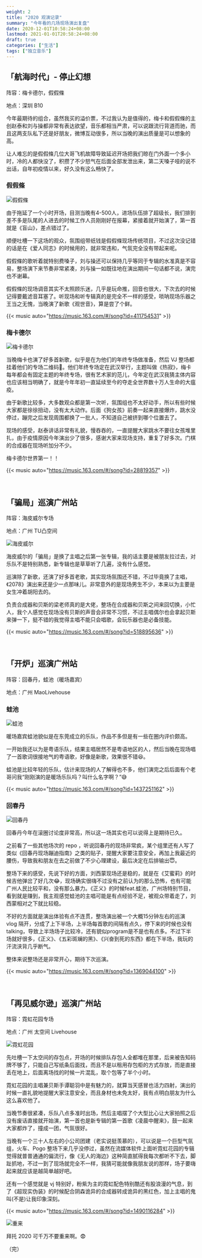 ```yaml
---
weight: 2
title: "2020 观演记录"
summary: "今年看的几场现场演出复盘"
date: 2020-12-01T10:58:24+08:00
lastmod: 2021-01-01T20:58:24+08:00
draft: true
categories: ["生活"]
tags: ["独立音乐"]
---
```


## 「航海时代」- 停止幻想

阵容：梅卡德尔，假假條

地点：深圳 B10

今年最期待的组合，虽然我买的溢价票，不过我认为是值得的，梅卡和假假條的主创赵泰和刘与操都非常有表达欲望，音乐都相当严肃，可以说跟流行背道而驰，而且这两支队私下还是好朋友，微博互动很多，所以当晚的演出质量是可以想象的高。

让人难忘的是假假條几位大哥飞机故障导致延迟开场把我们晾在门外面一个多小时，冷的人都快没了，积攒了不少怒气在后面全部发泄出来，第二天嗓子哑的说不出话，自年初疫情以来，好久没有这么畅快了。  

### 假假條

![假假條](https://wumanhoblogimg.obs.cn-south-1.myhuaweicloud.com/images/jajatao.jpg)

由于拖延了一个小时开场，目测当晚有4-500人，进场队伍排了超级长，我们排到差不多是队尾的人进去的时候工作人员刚刚好在报幕，紧接着就开始演了，第一首就是《盲山》，差点错过了。

顺便吐槽一下这场的观众，氛围组带纸钱是假假條现场传统项目，不过这次没记错的话是在《爱人同志》的时候用的，就非常违和，气氛完全没有带起来呢。

假假條的歌听着就特别费嗓子，刘与操还可以保持几乎等同于专辑的水准真是不容易，整场演下来节奏非常紧凑，刘与操一如既往地在演出期间一句话都不说，演完也不谢幕。

假假條的现场调音其实不太照顾乐迷，几乎是玩命推，回音也很大，下次去的时候记得要戴滤音耳塞了。听现场和听专辑真的是完全不一样的感受，唢呐现场乐器之王当之无愧，当晚演了新歌《观世音》，算是尝了个鲜。

{{< music auto="https://music.163.com/#/song?id=411754531" >}}

### 梅卡德尔

![梅卡德尔](https://wumanhoblogimg.obs.cn-south-1.myhuaweicloud.com/images/mercader02.jpg)

当晚梅卡也演了好多首新歌，似乎是在为他们的年终专场做准备，然后 VJ 整场都挂着他们的专场二维码:rofl:。他们年终专场定在武汉举行，主题叫做《热寂》，梅卡每年都会有固定主题的年终专场，很有艺术家的范儿，今年定在武汉我猜主体内容也应该相当明确了，就是今年年初一直延续至今的夺走全世界数十万人生命的大瘟疫。

由于新歌比较多，大多数观众都是第一次听，氛围组也不太好动手，所以有些时候大家都是徐徐扭动，没有太大动作。后面《狗女孩》前奏一起来直接爆炸，跳水没停过，蹦完之后发现周围都换了一批人，不知道自己被挤到哪个位置去了。

现场的感受，赵泰讲话非常有礼貌，慢吞吞的，一直提醒大家跳水不要往女孩堆里扎，由于疫情原因今年演出少了很多，感谢大家来现场支持，重复了好多次。门棋的合成器在现场听加分不少。

梅卡德尔世界第一！！

{{< music auto="https://music.163.com/#/song?id=28819357" >}}

&nbsp;

## 「骗局」巡演广州站

阵容：海皮威尔专场

地点：广州 TU凸空间

![海皮威尔](https://wumanhoblogimg.obs.cn-south-1.myhuaweicloud.com/images/shows/happywire.jpg)

海皮威尔的「骗局」是换了主唱之后第一张专辑，我的话主要是被朋友拉过去，对乐队不是特别熟悉，新专辑也是草草听了几遍，没有什么感觉。

巡演除了新歌，还演了好多首老歌，其实现场氛围还不错，不过毕竟换了主唱，《2078》演出来还是少一点那味儿。非常意外的是现场男生不少，本来以为主要是女生冲着胡阳去的。

负责合成器和贝斯的梁老师真的是大佬，整场在合成器和贝斯之间来回切换，小忙人，我个人感觉在现场没有贝斯的声音会非常不习惯，不过主唱偶尔也会拿起贝斯来弹一下，挺不错的我觉得主唱不能只会唱歌，会玩乐器也是必备技能。

{{< music auto="https://music.163.com/#/song?id=518895636" >}}

&nbsp;

## 「开炉」巡演广州站

阵容：回春丹，蛙池（暖场嘉宾）

地点：广州 MaoLivehouse

### 蛙池

![蛙池](https://wumanhoblogimg.obs.cn-south-1.myhuaweicloud.com/images/shows/wachi.jpg)

暖场嘉宾蛙池貌似是在东莞成立的乐队，作品不多但是有一些在圈内评价颇高。

一开始我还以为是粤语乐队，结果主唱居然不是粤语地区的人，然后当晚在现场唱了一首歌词很接地气的粤语歌，好像是新歌，效果很不错:laughing:。

蛙池是比较年轻的乐队，估计来现场的人了解得也不多，他们演完之后后面有个老哥问我“刚刚演的是暖场乐队吗？叫什么名字啊？”:sweat_smile:

{{< music auto="https://music.163.com/#/song?id=1437251162" >}}

### 回春丹

![回春丹](https://wumanhoblogimg.obs.cn-south-1.myhuaweicloud.com/images/shows/huichundan.jpg)

回春丹今年在滚圈讨论度非常高，所以这一场其实也可以说得上是期待已久。

之前看了一些其他场次的 repo ，听说回春丹的现场非常疯，某个组里还有人写了类似《回春丹现场蹦迪指南》之类的贴子，提醒大家要注意安全，再加上我最近的腰伤，导致我和朋友在去之前做了不少心理建设，最后决定在后排输出:innocent:。

整场下来的感受，先说下好的方面，刘西蒙现场还是稳的，就是在《艾蜜莉》的时候吉他弹岔了好几次:joy:，现场确实很嗨不过没有之前认为的那么恐怖，也有可能广州人民比较平和，没有那么暴力。《正义》的时候feat.蛙池，广州场特别节目，看到就是赚到，我主观感觉蛙池的主唱可能是有点经验不足，被观众带着走了，刘西蒙相对之下就比较稳。

不好的方面就是演出体验有点不连贯，整场演出被一个大概15分钟左右的巡演 vlog 隔开，分成了上下半场，上半场每首歌的间隔有点久，停下来的时候也没有talking，导致上半场场子比较冷，还有貌似program是不是也有点多。不过下半场就好很多，《正义》、《五彩斑斓的黑》、《兴奋到死的东西》都在下半场，我玩的汗流浃背几乎断气。

整体来说整场还是非常开心，期待下次巡演。

{{< music auto="https://music.163.com/#/song?id=1369044100" >}}

&nbsp;

## 「再见威尔逊」巡演广州站

阵容：霓虹花园专场

地点：广州 太空间 Livehouse

![霓虹花园](https://wumanhoblogimg.obs.cn-south-1.myhuaweicloud.com/images/shows/niongarden01.jpg)

先吐槽一下太空间的存包点，开场的时候排队存包人全都堆在那里，后来被告知码牌不够了，只能自己写纸条后面找，而且不是以租用存包柜的方式存放，而是直接丢在地上，后面离场找的时候一片混乱，取个包等了半个小时。

霓虹花园的主唱兼贝斯手谭聪羽中是有魅力的，就算当天感冒也活力四射，演出的时候一直礼貌地提醒大家注意安全，而且身材也未免太好，我有点明白朋友为什么这么喜欢他了。

当晚节奏很紧凑，乐队八点多准时出场，然后主唱摆了个大型比心让大家拍照之后没有废话直接就开始演，第一首也是新专辑的第一首歌《凌晨中醒来》，鼓一起来大家都炸了，撞成一团，气氛很好。

当晚有一个三十人左右的小公司团建（老实说挺羡慕的），可以说是一个巨型气氛组，火车、Pogo 整场下来几乎没停过，虽然在流媒体软件上面听霓虹花园的专辑觉得就普普通通的偏流行，像《无人的海边》这种简直腻得我每次都听不下去，脚趾抓地，不过一到了现场就完全不一样，我猜可能就像我朋友说的那样，场子要嗨起来就应该是越简单越好吧。

还有一个感觉就是 vj 特别好，粉紫为主的霓虹配色特别酷还有股浪漫的气息，到了《超现实伪装》的时候配合阴森诡异的合成器转成诡异的黑红色，加上主唱的鬼叫(不是)让我印象深刻。

{{< music auto="https://music.163.com/#/song?id=1490116284" >}}

![重来](https://wumanhoblogimg.obs.cn-south-1.myhuaweicloud.com/images/shows/niongarden02.jpg)

拜托 2020 可千万不要重来啊。:fearful:

（完）